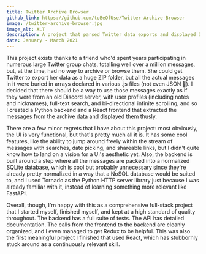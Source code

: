 ```yaml
---
title: Twitter Archive Browser
github_link: https://github.com/toBeOfUse/Twitter-Archive-Browser
image: /twitter-archive-browser.jpg
image_alt: ALT
description: A project that parsed Twitter data exports and displayed DMs in a Discord-like interface.
date: January - March 2021
---
```


This project exists thanks to a friend who'd spent years participating in numerous large Twitter group chats, totalling well over a million messages, but, at the time, had no way to archive or browse them. She could get Twitter to export her data as a huge ZIP folder, but all the actual messages in it were buried in arrays declared in various .js files (not even JSON 🤨). I decided that there should be a way to use those messages exactly as if they were from an old Discord server, with user profiles (including notes and nicknames), full-text search, and bi-directional infinite scrolling, and so I created a Python backend and a React frontend that extracted the messages from the archive data and displayed them thusly.

There are a few minor regrets that I have about this project: most obviously, the UI is very functional, but that's pretty much all it is. It has some cool features, like the ability to jump around freely within the stream of messages with searches, date picking, and shareable links, but I didn't quite know how to land on a vision for a UI's aesthetic yet. Also, the backend is built around a step where all the messages are packed into a normalized SQLite database, which is cool but probably unnecessary since they're already pretty normalized in a way that a NoSQL database would be suited to, and I used Tornado as the Python HTTP server library just because I was already familiar with it, instead of learning something more relevant like FastAPI.

Overall, though, I'm happy with this as a comprehensive full-stack project that I started myself, finished myself, and kept at a high standard of quality throughout. The backend has a full suite of tests. The API has detailed documentation. The calls from the frontend to the backend are cleanly organized, and I even managed to get Redux to be helpful. This was also the first meaningful project I finished that used React, which has stubbornly stuck around as a continuously relevant skill.
